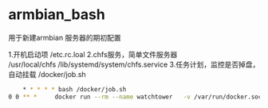 # armbian_bash

用于新建armbian 服务器的期初配置

1.开机启动项
    /etc.rc.loal
2.chfs服务，简单文件服务器  
    /usr/local/chfs
    /lib/systemd/system/chfs.service
3.任务计划，监控是否掉盘，自动挂载
    /docker/job.sh

```bash
    * * * * * bash /docker/job.sh 
0 0 ** *     docker run --rm --name watchtower   -v /var/run/docker.sock:/var/run/docker.sock containrrr/watchtower -c --run-once -d --trace  nas-tools
```